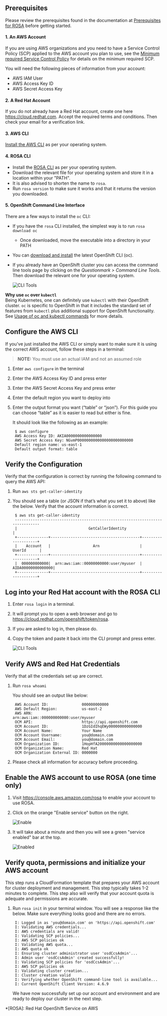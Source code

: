 ## Prerequisites

Please review the prerequisites found in the documentation at [Prerequisites for ROSA](https://docs.openshift.com/rosa/rosa_getting_started/rosa-aws-prereqs.html) before getting started.

#### 1. An AWS Account
If you are using AWS organizations and you need to have a Service Control Policy (SCP) applied to the AWS account you plan to use, see the [Minimum required Service Control Policy](https://docs.openshift.com/rosa/rosa_getting_started/rosa-aws-prereqs.html#rosa-minimum-spc_prerequisites) for details on the minimum required SCP.

You will need the following pieces of information from your account:

- AWS IAM User
- AWS Access Key ID
- AWS Secret Access Key

#### 2. A Red Hat Account
If you do not already have a Red Hat account, create one here <https://cloud.redhat.com>. Accept the required terms and conditions. Then check your email for a verification link.

#### 3. AWS CLI
[Install the AWS CLI](https://aws.amazon.com/cli/) as per your operating system.

#### 4. ROSA CLI
- Install the [ROSA CLI](https://github.com/openshift/rosa/releases) as per your operating system. 
- Download the relevant file for your operating system and store it in a location within your "PATH". 
- It is also advised to shorten the name to `rosa`.
- Run `rosa version` to make sure it works and that it returns the version you downloaded.

#### 5. OpenShift Command Line Interface
There are a few ways to install the `oc` CLI:

- If you have the `rosa` CLI installed, the simplest way is to run `rosa download oc`
    - Once downloaded, move the executable into a directory in your PATH
- You can [download and install](https://docs.openshift.com/container-platform/4.7/cli_reference/openshift_cli/getting-started-cli.html#installing-openshift-cli) the latest OpenShift CLI (oc).  
- If you already have an OpenShift cluster you can access the command line tools page by clicking on the *Questionmark > Command Line Tools*.  Then download the relevant one for your operating system.

  ![CLI Tools](images/0-cli_tools_page.png)

**Why use `oc` over `kubectl`**<br>
Being Kubernetes, one can definitely use `kubectl` with their OpenShift cluster.  `oc` is specific to OpenShift in that it includes the standard set of features from `kubectl` plus additional support for OpenShift functionality.  See [Usage of oc and kubectl commands](https://docs.openshift.com/dedicated/4/cli_reference/openshift_cli/usage-oc-kubectl.html) for more details.

## Configure the AWS CLI
If you've just installed the AWS CLI or simply want to make sure it is using the correct AWS account, follow these steps in a terminal:

>**NOTE:** You must use an actual IAM and not an assumed role

1. Enter `aws configure` in the terminal
2. Enter the AWS Access Key ID and press enter
3. Enter the AWS Secret Access Key and press enter
4. Enter the default region you want to deploy into
5. Enter the output format you want (“table” or “json”).  For this guide you can choose “table” as it is easier to read but either is fine.

    It should look like the following as an example:

    
        $ aws configure
        AWS Access Key ID: AKIA0000000000000000 
        AWS Secret Access Key: NGvmP0000000000000000000000000
        Default region name: us-east-1
        Default output format: table 


## Verify the Configuration
Verify that the configuration is correct by running the following command to query the AWS API:

1. Run `aws sts get-caller-identity`
2. You should see a table (or JSON if that’s what you set it to above) like the below.  Verify that the account information is correct.

        $ aws sts get-caller-identity
        ------------------------------------------------------------------------------
        |                                GetCallerIdentity                           |
        +--------------+----------------------------------------+--------------------+
        |    Account   |                   Arn                  |        UserId      |
        +--------------+----------------------------------------+--------------------+
        |  000000000000|  arn:aws:iam::00000000000:user/myuser  |  AIDA00000000000000|
        +--------------+----------------------------------------+--------------------+

## Log into your Red Hat account with the ROSA CLI
1. Enter `rosa login` in a terminal.
2. It will prompt you to open a web browser and go to <https://cloud.redhat.com/openshift/token/rosa>.
3. If you are asked to log in, then please do.
4. Copy the token and paste it back into the CLI prompt and press enter.

    ![CLI Tools](images/1-token.png)

## Verify AWS and Red Hat Credentials
Verify that all the credentials set up are correct. 

1. Run `rosa whoami`

    You should see an output like below:

        AWS Account ID:               000000000000
        AWS Default Region:           us-east-2
        AWS ARN:                      arn:aws:iam::000000000000:user/myuser
        OCM API:                      https://api.openshift.com
        OCM Account ID:               1DzGIdIhqEWy000000000000000
        OCM Account Name:             Your Name
        OCM Account Username:         you@domain.com
        OCM Account Email:            you@domain.com
        OCM Organization ID:          1HopHfA20000000000000000000
        OCM Organization Name:        Red Hat
        OCM Organization External ID: 0000000

2. Please check all information for accuracy before proceeding.


## Enable the AWS account to use ROSA (one time only)
1. Visit <https://console.aws.amazon.com/rosa> to enable your account to use ROSA.
1. Click on the orange "Enable service" button on the right.

    ![Enable](images/1-enable.png)

1. It will take about a minute and then you will see a green "service enabled" bar at the top.

    ![Enabled](images/1-enabled.png)

## Verify quota, permissions and initialize your AWS account
This step runs a CloudFormation template that prepares your AWS account for cluster deployment and management. This step typically takes 1-2 minutes to complete. This step also will verify that your account quota is adequate and permissions are accurate.

1. Run `rosa init` in your terminal window.  You will see a response like the below.  Make sure everything looks good and there are no errors.

        I: Logged in as 'you@domain.com' on 'https://api.openshift.com'
        I: Validating AWS credentials...
        I: AWS credentials are valid!
        I: Validating SCP policies...
        I: AWS SCP policies ok
        I: Validating AWS quota...
        I: AWS quota ok
        I: Ensuring cluster administrator user 'osdCcsAdmin'...
        I: Admin user 'osdCcsAdmin' created successfully!
        I: Validating SCP policies for 'osdCcsAdmin'...
        I: AWS SCP policies ok
        I: Validating cluster creation...
        I: Cluster creation valid
        I: Verifying whether OpenShift command-line tool is available...
        I: Current OpenShift Client Version: 4.6.9

    We have now successfully set up our account and environment and are ready to deploy our cluster in the next step.

*[ROSA]: Red Hat OpenShift Service on AWS

